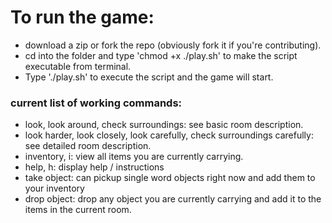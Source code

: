 # To run the game:
* download a zip or fork the repo (obviously fork it if you're contributing).
* cd into the folder and type 'chmod +x ./play.sh' to make the script executable from terminal.
* Type './play.sh' to execute the script and the game will start.


### current list of working commands:
* look, look around, check surroundings: see basic room description.
* look harder, look closely, look carefully, check surroundings carefully: see detailed room description.
* inventory, i: view all items you are currently carrying.
* help, h: display help / instructions
* take object: can pickup single word objects right now and add them to your inventory
* drop object: drop any object you are currently carrying and add it to the items in the current room.